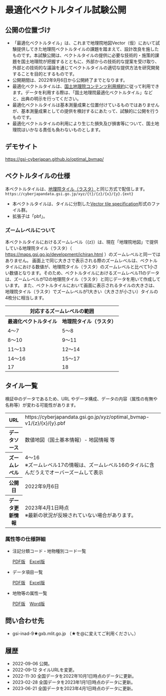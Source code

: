 # 最適化ベクトルタイル試験公開

## 公開の位置づけ
- 「最適化ベクトルタイル」は、これまで地理院地図Vector（仮）において試験提供してきた地理院ベクトルタイルの課題を踏まえて、設計改良を施したものです。本試験公開は、ベクトルタイルの提供に必要な技術的・施策的課題を国土地理院が把握するとともに、外部からの技術的な提案を受け取り、外部との技術的な議論を通じてベクトルタイルの適切な提供方法を研究開発することを目的とするものです。
- 公開期間は、2022年9月6日から公開終了までとなります。
- 最適化ベクトルタイルは、[国土地理院コンテンツ利用規約](https://www.gsi.go.jp/kikakuchousei/kikakuchousei40182.html)に従って利用できます。データを利用する際は、「国土地理院最適化ベクトルタイル」などと、出典の明示を行ってください。
- 最適化ベクトルタイルは基本測量成果と位置付けているものではありませんが、基本測量成果としての提供を検討するにあたって、試験的に公開を行うものです。
- 最適化ベクトルタイルの利用により生じた損失及び損害等について、国土地理院はいかなる責任も負わないものとします。

## デモサイト
https://gsi-cyberjapan.github.io/optimal_bvmap/

## ベクトルタイルの仕様
本ベクトルタイルは、[地理院タイル（ラスタ）](https://maps.gsi.go.jp/development/siyou.html)と同じ方式で配信します。
`https://cyberjapandata.gsi.go.jp/xyz/{t}/{z}/{x}/{y}.{ext}`

* 本ベクトルタイルは、タイルに分割した[Vector tile specification](https://github.com/mapbox/vector-tile-spec)形式のファイル群。
* 拡張子は「pbf」。

### ズームレベルについて
本ベクトルタイルにおけるズームレベル（{z}）は、現在「地理院地図」で提供している地理院タイル（ラスタ）（ https://maps.gsi.go.jp/development/ichiran.html ）のズームレベルと同一ではありません。
画面上で同じ大きさで表示される際のズームレベルは、ベクトルタイルにおける数値が、地理院タイル（ラスタ）のズームレベルと比べて1小さい数値となります。そのため、ベクトルタイルにおけるズームレベル11のデータは、ズームレベルが12の地理院タイル（ラスタ）と同じデータを用いて作成しています。
また、ベクトルタイルにおいて画面に表示されるタイルの大きさは、地理院タイル（ラスタ）でズームレベルが1大きい（大きさが小さい）タイルの4枚分に相当します。

<table>
	<tr><th colspan="2">対応するズームレベルの範囲</th></tr>
	<tr><th>最適化ベクトルタイル</th><th>地理院タイル（ラスタ）</th></tr>
	<tr><td>4～7</td><td>5～8</td></tr>
	<tr><td>8～10</td><td>9～11</td></tr>
	<tr><td>11～13</td><td>12～14</td></tr>
	<tr><td>14～16</td><td>15～17</td></tr>
	<tr><td>17</td><td>18</td></tr>
</table>

## タイル一覧
検証中のデータであるため、URL やデータ構成、データの内容（属性の有無や名称等）が変わる可能性があります。

<table>
	<tr><th>URL</th><td>https://cyberjapandata.gsi.go.jp/xyz/optimal_bvmap-v1/{z}/{x}/{y}.pbf</tr>
	<tr><th class="titletd">データソース</td><td>数値地図（国土基本情報）- 地図情報 等</td></tr>
	<tr><th>ズームレベル</td><td>4～16<br>※ズームレベル17の情報は、ズームレベル16のタイルに含んだうえでオーバーズームして表示</td></tr>
	<tr><th>公開日</td><td>2022年9月6日</td></tr>
	<tr><th>データ更新情報</th><td>2023年4月1日時点<br>※最新の状況が反映されていない場合があります。</td></tr>
</table>

### 属性等の仕様詳細
* 注記分類コード・地物種別コード一覧

	[PDF版](https://maps.gsi.go.jp/help/pdf/vector/optbv_featurecodes.pdf)　[Excel版](https://maps.gsi.go.jp/help/pdf/vector/optbv_featurecodes.xlsx)
  
* データ項目一覧

	[PDF版](https://maps.gsi.go.jp/help/pdf/vector/optbv_dataspec.pdf)　[Excel版](https://maps.gsi.go.jp/help/pdf/vector/optbv_dataspec.xlsx)

* 地物等の属性一覧

  [PDF版](https://maps.gsi.go.jp/help/pdf/vector/optbv_attribute.pdf)　[Word版](https://maps.gsi.go.jp/help/pdf/vector/optbv_attribute.docx)

## 問い合わせ先
- gsi-inad-9★gxb.mlit.go.jp （★を@に変えてご利用ください。）

## 履歴
- 2022-09-06 公開。
- 2022-09-12 タイルURLを変更。
- 2022-11-30 全国データを2022年10月1日時点のデータに更新。
- 2023-02-28 全国データを2023年1月1日時点のデータに更新。
- 2023-06-21 全国データを2023年4月1日時点のデータに更新。

